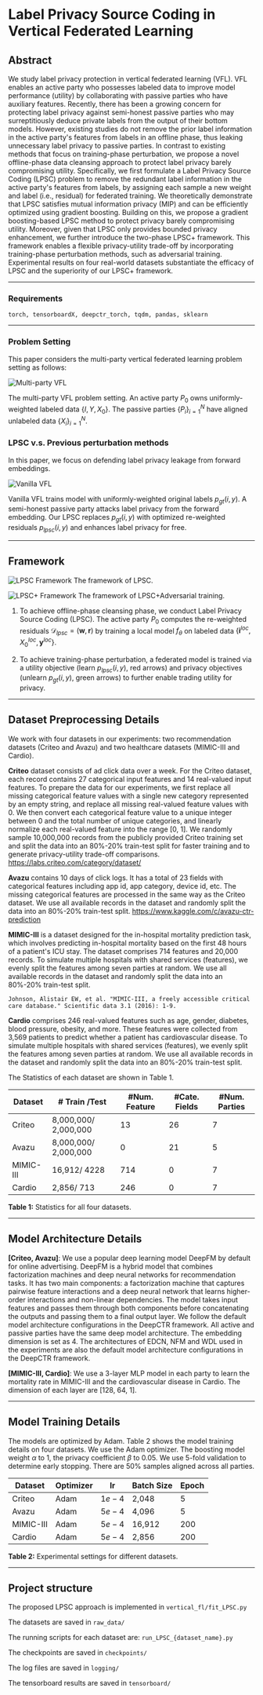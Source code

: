 # Label Privacy Source Coding in Vertical Federated Learning

## Abstract

We study label privacy protection in vertical federated learning (VFL). VFL enables an active party who possesses labeled data to improve model performance (utility) by collaborating with passive parties who have auxiliary features. Recently, there has been a growing concern for protecting label privacy against semi-honest passive parties who may surreptitiously deduce private labels from the output of their bottom models. However, existing studies do not remove the prior label information in the active party's features from labels in an offline phase, thus leaking unnecessary label privacy to passive parties.
In contrast to existing methods that focus on training-phase perturbation, we propose a novel offline-phase data cleansing approach to protect label privacy barely compromising utility. Specifically, we first formulate a Label Privacy Source Coding (LPSC) problem to remove the redundant label information in the active party's features from labels, by assigning each sample a new weight and label (i.e., residual) for federated training. We theoretically demonstrate that LPSC satisfies mutual information privacy (MIP) and can be efficiently optimized using gradient boosting. Building on this, we propose a gradient boosting-based LPSC method to protect privacy barely compromising utility.
Moreover, given that LPSC only provides bounded privacy enhancement, we further introduce the two-phase LPSC+ framework. This framework enables a flexible privacy-utility trade-off by incorporating training-phase perturbation methods, such as adversarial training. Experimental results on four real-world datasets substantiate the efficacy of LPSC and the superiority of our LPSC+ framework.

--------

### Requirements

`torch, tensorboardX, deepctr_torch, tqdm, pandas, sklearn`

--------

### Problem Setting

This paper considers the multi-party vertical federated learning problem setting as follows:

![Multi-party VFL](imgs/data_distribution_ICDE.png)

The multi-party VFL problem setting. An active party $P_0$ owns uniformly-weighted labeled data $\{I, Y, X_0\}$. The passive parties ${\{P_i\}}_{i=1}^N$ have aligned unlabeled data $\{X_i\}_{i=1}^{N}$.

### LPSC v.s. Previous perturbation methods

In this paper, we focus on defending label privacy leakage from forward embeddings.

![Vanilla VFL](imgs/Vanilla_VFL_ICDE.png)

Vanilla VFL trains model with uniformly-weighted original labels $p_{gt}(i,y)$. A semi-honest passive party attacks label privacy from the forward embedding. Our LPSC replaces $p_{gt}(i,y)$ with optimized re-weighted residuals $p_{lpsc}(i,y)$ and enhances label privacy for free.

--------

## Framework

![LPSC Framework](imgs/framework_LPSC_ICDE.png)
The framework of LPSC.

![LPSC+ Framework](imgs/framework_LPSC_plus_ICDE.png)
The framework of LPSC+Adversarial training.

1. To achieve offline-phase cleansing phase, we conduct Label Privacy Source Coding (LPSC). The active party $P_0$ computes the re-weighted residuals $\mathcal{D}_{lpsc} = (\mathbf{w}, \mathbf{r})$ by training a local model $f_{\theta}$ on labeled data ${\{\mathbf{i}^{loc}, X_0^{loc}, \mathbf{y}^{loc}\}}$.

2. To achieve training-phase perturbation, a federated model is trained via a utility objective (learn $p_{lpsc}(i,y)$, red arrows) and privacy objectives (unlearn $p_{gt}(i,y)$, green arrows) to further enable trading utility for privacy.

------------

## Dataset Preprocessing Details

We work with four datasets in our experiments: two recommendation datasets (Criteo and Avazu) and two healthcare datasets (MIMIC-III and Cardio).

**Criteo** dataset consists of ad click data over a week. For the Criteo dataset, each record contains 27 categorical input features and 14 real-valued input features. To prepare the data for our experiments, we first replace all missing categorical feature values with a single new category represented by an empty string, and replace all missing real-valued feature values with 0. We then convert each categorical feature value to a unique integer between 0 and the total number of unique categories, and linearly normalize each real-valued feature into the range [0, 1]. We randomly sample 10,000,000 records from the publicly provided Criteo training set and split the data into an 80%-20% train-test split for faster training and to generate privacy-utility trade-off comparisons.
https://labs.criteo.com/category/dataset/

**Avazu** contains 10 days of click logs. It has a total of 23 fields with categorical features including app id, app category, device id, etc. The missing categorical features are processed in the same way as the Criteo dataset. We use all available records in the dataset and randomly split the data into an 80%-20% train-test split.
https://www.kaggle.com/c/avazu-ctr-prediction

**MIMIC-III** is a dataset designed for the in-hospital mortality prediction task, which involves predicting in-hospital mortality based on the first 48 hours of a patient's ICU stay. The dataset comprises 714 features and 20,000 records. To simulate multiple hospitals with shared services (features), we evenly split the features among seven parties at random. We use all available records in the dataset and randomly split the data into an 80%-20% train-test split.

`Johnson, Alistair EW, et al. "MIMIC-III, a freely accessible critical care database." Scientific data 3.1 (2016): 1-9.
`


**Cardio** comprises 246 real-valued features such as age, gender, diabetes, blood pressure, obesity, and more. These features were collected from 3,569 patients to predict whether a patient has cardiovascular disease. To simulate multiple hospitals with shared services (features), we evenly split the features among seven parties at random. We use all available records in the dataset and randomly split the data into an 80%-20% train-test split.



The Statistics of each dataset are shown in Table 1.

| Dataset   | \# Train /Test | \#Num. Feature | \#Cate. Fields | \#Num. Parties |
|-----------|----------------|----------------|----------------|----------------|
| Criteo    | 8,000,000/ 2,000,000 | 13 | 26 | 7 |
| Avazu     | 8,000,000/ 2,000,000 | 0 | 21 | 5 |
| MIMIC-III | 16,912/ 4228 | 714 | 0 | 7 |
| Cardio    | 2,856/ 713 | 246 | 0 | 7 |

**Table 1:** Statistics for all four datasets.

--------

## Model Architecture Details

**[Criteo, Avazu]**: We use a popular deep learning model DeepFM by default for online advertising.
DeepFM is a hybrid model that combines factorization machines and deep neural networks for recommendation tasks. It has two main components: a factorization machine that captures pairwise feature interactions and a deep neural network that learns higher-order interactions and non-linear dependencies. The model takes input features and passes them through both components before concatenating the outputs and passing them to a final output layer.
We follow the default model architecture configurations in the DeepCTR framework.
All active and passive parties have the same deep model architecture. The embedding dimension is set as 4.
The architectures of EDCN, NFM and WDL used in the experiments are also the default model architecture configurations in the DeepCTR framework.

**[MIMIC-III, Cardio]**: We use a 3-layer MLP model in each party to learn the mortality rate in MIMIC-III and the cardiovascular disease in Cardio. The dimension of each layer are [128, 64, 1].

--------

## Model Training Details

The models are optimized by Adam.
Table 2 shows the model training details on four datasets. We use the Adam optimizer. The boosting model weight $\alpha$ to 1, the privacy coefficient $\beta$ to 0.05.
We use 5-fold validation to determine early stopping. There are 50% samples aligned across all parties.

| Dataset   | Optimizer | lr    | Batch Size | Epoch |
|-----------|-----------|-------|------------|-------|
| Criteo    | Adam      | $1e-4$ | 2,048      | 5     |
| Avazu     | Adam      | $5e-4$ | 4,096      | 5     |
| MIMIC-III | Adam      | $5e-4$ | 16,912     | 200   |
| Cardio    | Adam      | $5e-4$ | 2,856      | 200   |

**Table 2:** Experimental settings for different datasets.

--------

## Project structure

The proposed LPSC approach is implemented in `vertical_fl/fit_LPSC.py`

The datasets are saved in `raw_data/`

The running scripts for each dataset are: `run_LPSC_{dataset_name}.py`

The checkpoints are saved in `checkpoints/`

The log files are saved in `logging/`

The tensorboard results are saved in `tensorboard/`

